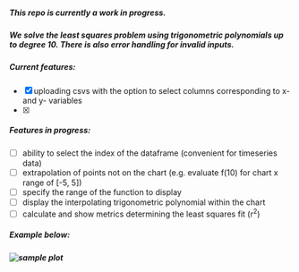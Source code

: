 ##### This repo is currently a work in progress.

##### We solve the least squares problem using trigonometric polynomials up to degree 10. There is also error handling for invalid inputs.

##### Current features:
- [x] uploading csvs with the option to select columns corresponding to x- and y- variables
- [x] 

##### Features in progress: 
- [ ] ability to select the index of the dataframe (convenient for timeseries data)
- [ ] extrapolation of points not on the chart (e.g. evaluate f(10) for chart x range of [-5, 5])
- [ ] specify the range of the function to display
- [ ] display the interpolating trigonometric polynomial within the chart
- [ ] calculate and show metrics determining the least squares fit (r<sup>2</sup>)

##### Example below:
##### ![sample plot]()
